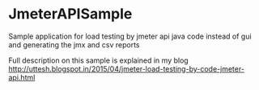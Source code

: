 # JmeterAPISample
Sample application for load testing by jmeter api java code instead of gui and generating the jmx and csv reports

Full description on this sample is explained in my blog <a href="http://uttesh.blogspot.in/2015/04/jmeter-load-testing-by-code-jmeter-api.html" target="blank">http://uttesh.blogspot.in/2015/04/jmeter-load-testing-by-code-jmeter-api.html</a>
